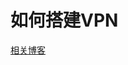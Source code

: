 # 如何搭建VPN

[相关博客](https://blog.csdn.net/zuo8787/article/details/75529008?ops_request_misc=%257B%2522request%255Fid%2522%253A%2522164118253416780271597657%2522%252C%2522scm%2522%253A%252220140713.130102334.pc%255Fall.%2522%257D&request_id=164118253416780271597657&biz_id=0&utm_medium=distribute.pc_search_result.none-task-blog-2~all~first_rank_ecpm_v1~rank_v31_ecpm-9-75529008.first_rank_v2_pc_rank_v29&utm_term=%E8%87%AA%E5%B7%B1%E6%90%AD%E5%BB%BAvpn&spm=1018.2226.3001.4187)